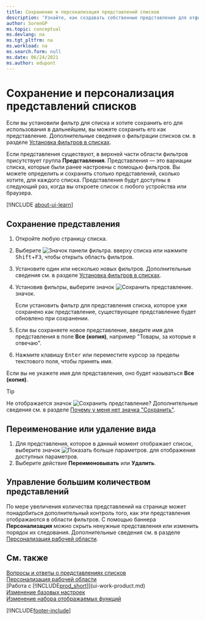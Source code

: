 ```yaml
---
title: Сохранение и персонализация представлений списков
description: 'Узнайте, как создавать собственные представления для отфильтрованных списков, а также как сохранять, переименовывать и управлять этими представлениями.'
author: SorenGP
ms.topic: conceptual
ms.devlang: na
ms.tgt_pltfrm: na
ms.workload: na
ms.search.form: null
ms.date: 06/24/2021
ms.author: edupont
---
```

# <a name="save-and-personalize-list-views"></a><a name="save-and-personalize-list-views"></a><a name="save-and-personalize-list-views"></a>Сохранение и персонализация представлений списков

Если вы установили фильтр для списка и хотите сохранить его для использования в дальнейшем, вы можете сохранить его как представление. Дополнительные сведения о фильтрации списков см. в разделе [Установка фильтров в списках](ui-enter-criteria-filters.md#setting-filters-on-lists).

Если представления существуют, в верхней части области фильтров присутствует группа **Представления**. Представления — это вариации списка, которые были ранее настроены с помощью фильтров. Вы можете определить и сохранить столько представлений, сколько хотите, для каждого списка. Представления будут доступны в следующий раз, когда вы откроете список с любого устройства или браузера.

[!INCLUDE [about-ui-learn](includes/about-ui-learn.md)]

## <a name="to-save-a-view"></a><a name="to-save-a-view"></a><a name="to-save-a-view"></a>Сохранение представления

1. Откройте любую страницу списка.
2. Выберите ![Значок панели фильтра.](media/open-filter-pane-icon.png "Значок панели фильтра") вверху списка или нажмите <kbd>Shift</kbd>+<kbd>F3</kbd>, чтобы открыть область фильтров.
3. Установите один или несколько новых фильтров. Дополнительные сведения см. в разделе [Установка фильтров в списках](ui-enter-criteria-filters.md#setting-filters-on-lists).
4. Установив фильтры, выберите значок ![Сохранить представление.](media/save_view_icon.png "Сохранить представление") значок.

    Если установить фильтр для представления списка, которое уже сохранено как представление, существующее представление будет обновлено при сохранении.
5. Если вы сохраняете новое представление, введите имя для представления в поле **Все (копия)**, например "Товары, за которые я отвечаю".
6. Нажмите клавишу <kbd>Enter</kbd> или переместите курсор за пределы текстового поля, чтобы принять имя.

Если вы не укажете имя для представления, оно будет называться **Все (копия)**.

> [!TIP]
> Не отображается значок ![Сохранить представление](media/save_view_icon.png "Сохранить представление")? Дополнительные сведения см. в разделе [Почему у меня нет значка "Сохранить"](/dynamics365/business-central/ui-views-faq#save).

## <a name="to-rename-or-remove-a-view"></a><a name="to-rename-or-remove-a-view"></a><a name="to-rename-or-remove-a-view"></a>Переименование или удаление вида

1. Для представления, которое в данный момент отображает список, выберите значок ![Показать больше параметров.](media/show-more-options-icon.png "Показать больше параметров") для отображения доступных параметров.
2. Выберите действие **Переименовывать** или **Удалить**.

## <a name="managing-many-views"></a><a name="managing-many-views"></a><a name="managing-many-views"></a>Управление большим количеством представлений

По мере увеличения количества представлений на странице может понадобиться дополнительный контроль того, как эти представления отображаются в области фильтров. С помощью баннера **Персонализация** можно скрыть ненужные представления или изменить порядок их следования. Дополнительные сведения см. в разделе [Персонализация рабочей области](ui-personalization-user.md).

## <a name="see-also"></a><a name="see-also"></a><a name="see-also"></a>См. также

[Вопросы и ответы о представлениях списков](ui-views-faq.yml)  
[Персонализация рабочей области](ui-personalization-user.md)    
[Работа с [!INCLUDE[prod_short](includes/prod_short.md)]](ui-work-product.md)    
[Изменение базовых настроек](ui-change-basic-settings.md)  
[Изменение набора отображаемых функций](ui-experiences.md)  


[!INCLUDE[footer-include](includes/footer-banner.md)]
